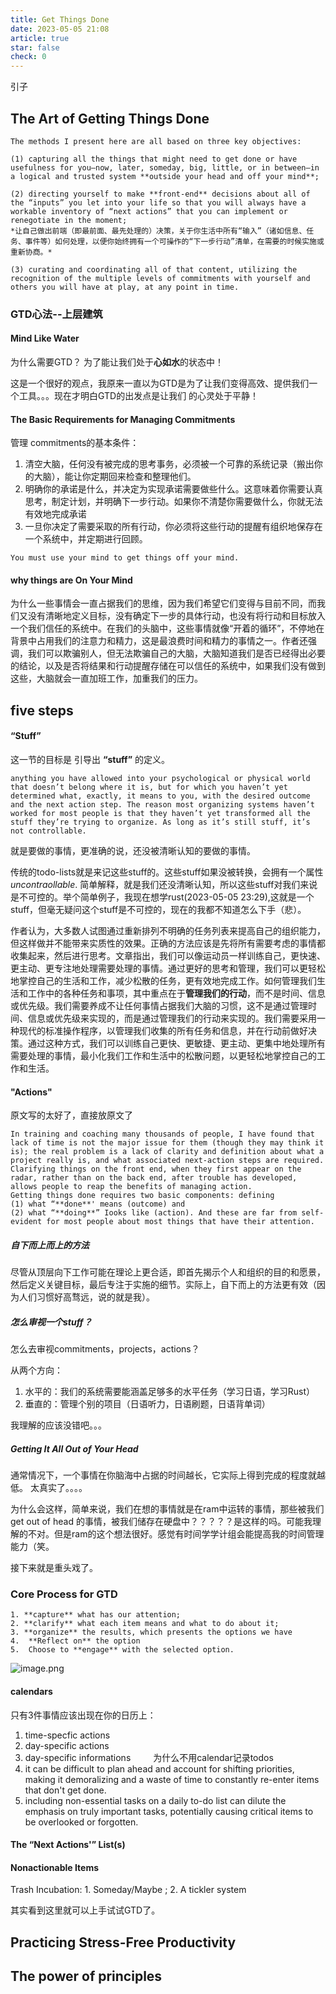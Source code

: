 ```yaml
---
title: Get Things Done
date: 2023-05-05 21:08
article: true
star: false
check: 0
---
```


引子


## The Art of Getting Things Done
```ad-info openup
The methods I present here are all based on three key objectives: 

(1) capturing all the things that might need to get done or have usefulness for you—now, later, someday, big, little, or in between—in a logical and trusted system **outside your head and off your mind**;

(2) directing yourself to make **front-end** decisions about all of the “inputs” you let into your life so that you will always have a workable inventory of “next actions” that you can implement or renegotiate in the moment;
*让自己做出前端（即最前面、最先处理的）决策，关于你生活中所有“输入”（诸如信息、任务、事件等）如何处理，以便你始终拥有一个可操作的“下一步行动”清单，在需要的时候实施或重新协商。*

(3) curating and coordinating all of that content, utilizing the recognition of the multiple levels of commitments with yourself and others you will have at play, at any point in time.
```


### GTD心法--上层建筑
#### Mind Like Water
为什么需要GTD？ 为了能让我们处于**心如水**的状态中！

这是一个很好的观点，我原来一直以为GTD是为了让我们变得高效、提供我们一个工具。。。现在才明白GTD的出发点是让我们 的心灵处于平静！

#### The Basic Requirements for Managing Commitments
管理 commitments的基本条件：
1. 清空大脑，任何没有被完成的思考事务，必须被一个可靠的系统记录（搬出你的大脑），能让你定期回来检查和整理他们。
2. 明确你的承诺是什么，并决定为实现承诺需要做些什么。这意味着你需要认真思考，制定计划，并明确下一步行动。如果你不清楚你需要做什么，你就无法有效地完成承诺
3. 一旦你决定了需要采取的所有行动，你必须将这些行动的提醒有组织地保存在一个系统中，并定期进行回顾。　

```ad-danger
You must use your mind to get things off your mind.
```



#### why things are On Your Mind
为什么一些事情会一直占据我们的思维，因为我们希望它们变得与目前不同，而我们又没有清晰地定义目标，没有确定下一步的具体行动，也没有将行动和目标放入一个我们信任的系统中。在我们的头脑中，这些事情就像“开着的循环”，不停地在背景中占用我们的注意力和精力，这是最浪费时间和精力的事情之一。作者还强调，我们可以欺骗别人，但无法欺骗自己的大脑，大脑知道我们是否已经得出必要的结论，以及是否将结果和行动提醒存储在可以信任的系统中，如果我们没有做到这些，大脑就会一直加班工作，加重我们的压力。

## five steps
#### “Stuff”
这一节的目标是 引导出 **“stuff”** 的定义。
```ad-info 定义
anything you have allowed into your psychological or physical world that doesn’t belong where it is, but for which you haven’t yet determined what, exactly, it means to you, with the desired outcome and the next action step. The reason most organizing systems haven’t worked for most people is that they haven’t yet transformed all the stuff they’re trying to organize. As long as it’s still stuff, it’s not controllable.
```
就是要做的事情，更准确的说，还没被清晰认知的要做的事情。

传统的todo-lists就是来记这些stuff的。这些stuff如果没被转换，会拥有一个属性*uncontraollable*.  简单解释，就是我们还没清晰认知，所以这些stuff对我们来说是不可控的。举个简单例子，我现在想学rust(2023-05-05 23:29),这就是一个stuff，但毫无疑问这个stuff是不可控的，现在的我都不知道怎么下手（悲）。

作者认为，大多数人试图通过重新排列不明确的任务列表来提高自己的组织能力，但这样做并不能带来实质性的效果。正确的方法应该是先将所有需要考虑的事情都收集起来，然后进行思考。文章指出，我们可以像运动员一样训练自己，更快速、更主动、更专注地处理需要处理的事情。通过更好的思考和管理，我们可以更轻松地掌控自己的生活和工作，减少松散的任务，更有效地完成工作。如何管理我们生活和工作中的各种任务和事项，其中重点在于**管理我们的行动**，而不是时间、信息或优先级。我们需要养成不让任何事情占据我们大脑的习惯，这不是通过管理时间、信息或优先级来实现的，而是通过管理我们的行动来实现的。我们需要采用一种现代的标准操作程序，以管理我们收集的所有任务和信息，并在行动前做好决策。通过这种方式，我们可以训练自己更快、更敏捷、更主动、更集中地处理所有需要处理的事情，最小化我们工作和生活中的松散问题，以更轻松地掌控自己的工作和生活。

#### "Actions"
原文写的太好了，直接放原文了

```ad-tip
In training and coaching many thousands of people, I have found that lack of time is not the major issue for them (though they may think it is); the real problem is a lack of clarity and definition about what a project really is, and what associated next-action steps are required. Clarifying things on the front end, when they first appear on the radar, rather than on the back end, after trouble has developed, allows people to reap the benefits of managing action.
Getting things done requires two basic components: defining 
(1) what “**done**' means (outcome) and 
(2) what “**doing**” Iooks like (action). And these are far from self-evident for most people about most things that have their attention.
```

##### 自下而上而上的方法
尽管从顶层向下工作可能在理论上更合适，即首先揭示个人和组织的目的和愿景，然后定义关键目标，最后专注于实施的细节。实际上，自下而上的方法更有效（因为人们习惯好高骛远，说的就是我）。

##### 怎么审视一个stuff？
怎么去审视commitments，projects，actions？

从两个方向：
1. 水平的：我们的系统需要能涵盖足够多的水平任务（学习日语，学习Rust）
2. 垂直的：管理个别的项目（日语听力，日语刷题，日语背单词）　

我理解的应该没错吧。。。

##### Getting It All Out of Your Head
通常情况下，一个事情在你脑海中占据的时间越长，它实际上得到完成的程度就越低。
太真实了。。。。

为什么会这样，简单来说，我们在想的事情就是在ram中运转的事情，那些被我们get out of head 的事情，被我们储存在硬盘中？？？？？是这样的吗。可能我理解的不对。但是ram的这个想法很好。感觉有时间学学计组会能提高我的时间管理能力（笑。

接下来就是重头戏了。

### Core Process for GTD
 
```ad-info 
1. **capture** what has our attention;
2. **clarify** what each item means and what to do about it;
3. **organize** the results, which presents the options we have
4.  **Reflect on** the option
5.  Choose to **engage** with the selected option.
```

![image.png](http://oss.naglfar28.com/naglfar28/202305060734365.png)


#### calendars
只有3件事情应该出现在你的日历上：
1. time-specfic actions
2. day-specific actions
3. day-specific informations　
　
为什么不用calendar记录todos
1. it can be difficult to plan ahead and account for shifting priorities, making it demoralizing and a waste of time to constantly re-enter items that don't get done. 
2. including non-essential tasks on a daily to-do list can dilute the emphasis on truly important tasks, potentially causing critical items to be overlooked or forgotten.

#### The “Next Actions'” List(s)
#### Nonactionable Items
Trash
Incubation: 1. Someday/Maybe ; 2. A tickler system

其实看到这里就可以上手试试GTD了。

## Practicing Stress-Free Productivity

## The power of principles
